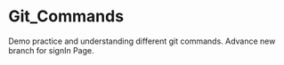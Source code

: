 # Git_Commands
Demo practice and understanding different git commands.
Advance new branch for signIn Page.

